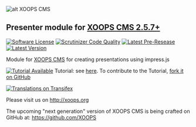 ![alt XOOPS CMS](http://xoops.org/images/logoXoops4GithubRepository.png)
## Presenter module for [XOOPS CMS 2.5.7+](https://xoops.org)
[![Software License](https://img.shields.io/badge/license-GPL-brightgreen.svg?style=flat)](LICENSE) 
[![Scrutinizer Code Quality](https://img.shields.io/scrutinizer/g/mambax7/presenter.svg?style=flat)](https://scrutinizer-ci.com/g/mambax7/presenter/?branch=master)
[![Latest Pre-Resease](https://img.shields.io/github/tag/XoopsModules25x/presenter.svg?style=flat)](https://github.com/XoopsModules25x/presenter/tags/)
[![Latest Version](https://img.shields.io/github/release/XoopsModules25x/presenter.svg?style=flat)](https://github.com/XoopsModules25x/presenter/releases/)

Module for [XOOPS CMS](http://xoops.org) for creating presentations using impress.js

[![Tutorial Available](http://xoops.org/images/tutorial-available-blue.svg)](https://www.gitbook.com/book/xoops/xoops-presenter-module/) Tutorial: see [here](https://www.gitbook.com/book/xoops/xoops-presenter-module/). 
To contribute to the Tutorial, [fork it on GitHub](https://github.com/XoopsDocs/presenter-tutorial)

[![Translations on Transifex](http://xoops.org/images/translations-transifex-blue.svg)](https://www.transifex.com/xoops) 

Please visit us on http://xoops.org

The upcoming "next generation" version of XOOPS CMS is being crafted on GitHub at: https://github.com/XOOPS